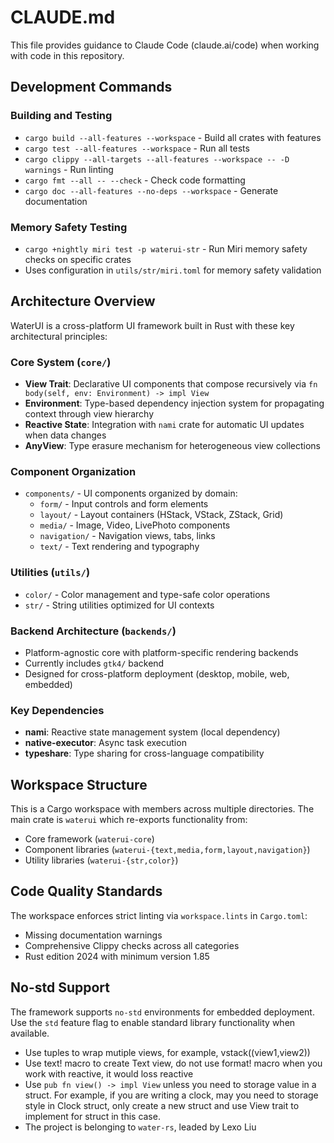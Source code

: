 # CLAUDE.md

This file provides guidance to Claude Code (claude.ai/code) when working with code in this repository.

## Development Commands

### Building and Testing
- `cargo build --all-features --workspace` - Build all crates with features
- `cargo test --all-features --workspace` - Run all tests
- `cargo clippy --all-targets --all-features --workspace -- -D warnings` - Run linting
- `cargo fmt --all -- --check` - Check code formatting
- `cargo doc --all-features --no-deps --workspace` - Generate documentation

### Memory Safety Testing
- `cargo +nightly miri test -p waterui-str` - Run Miri memory safety checks on specific crates
- Uses configuration in `utils/str/miri.toml` for memory safety validation

## Architecture Overview

WaterUI is a cross-platform UI framework built in Rust with these key architectural principles:

### Core System (`core/`)
- **View Trait**: Declarative UI components that compose recursively via `fn body(self, env: Environment) -> impl View`
- **Environment**: Type-based dependency injection system for propagating context through view hierarchy
- **Reactive State**: Integration with `nami` crate for automatic UI updates when data changes
- **AnyView**: Type erasure mechanism for heterogeneous view collections

### Component Organization
- `components/` - UI components organized by domain:
  - `form/` - Input controls and form elements
  - `layout/` - Layout containers (HStack, VStack, ZStack, Grid)
  - `media/` - Image, Video, LivePhoto components
  - `navigation/` - Navigation views, tabs, links
  - `text/` - Text rendering and typography

### Utilities (`utils/`)
- `color/` - Color management and type-safe color operations
- `str/` - String utilities optimized for UI contexts

### Backend Architecture (`backends/`)
- Platform-agnostic core with platform-specific rendering backends
- Currently includes `gtk4/` backend
- Designed for cross-platform deployment (desktop, mobile, web, embedded)

### Key Dependencies
- **nami**: Reactive state management system (local dependency)
- **native-executor**: Async task execution
- **typeshare**: Type sharing for cross-language compatibility

## Workspace Structure

This is a Cargo workspace with members across multiple directories. The main crate is `waterui` which re-exports functionality from:
- Core framework (`waterui-core`)
- Component libraries (`waterui-{text,media,form,layout,navigation}`)
- Utility libraries (`waterui-{str,color}`)

## Code Quality Standards

The workspace enforces strict linting via `workspace.lints` in `Cargo.toml`:
- Missing documentation warnings
- Comprehensive Clippy checks across all categories
- Rust edition 2024 with minimum version 1.85

## No-std Support

The framework supports `no-std` environments for embedded deployment. Use the `std` feature flag to enable standard library functionality when available.
- Use tuples to wrap mutiple views, for example, vstack((view1,view2))
- Use text! macro to create Text view, do not use format! macro when you work with reactive, it would loss reactive
- Use `pub fn view() -> impl View` unless you need to storage value in a struct. For example, if you are writing a clock, may you need to storage style in Clock struct, only create a new struct and use View trait to implement for struct in this case.
- The project is belonging to `water-rs`, leaded by Lexo Liu